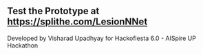 Test the Prototype at 
https://splithe.com/LesionNNet
------------------------------------------
Developed by Visharad Upadhyay for Hackofiesta 6.0 - AISpire UP Hackathon
